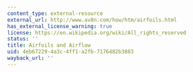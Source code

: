 ```yaml
---
content_type: external-resource
external_url: http://www.av8n.com/how/htm/airfoils.html
has_external_license_warning: true
license: https://en.wikipedia.org/wiki/All_rights_reserved
status: ''
title: Airfoils and Airflow
uid: 4eb67229-4a3c-4ff1-a2fb-7176482b3883
wayback_url: ''
---
```

